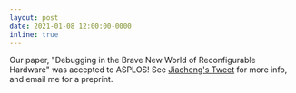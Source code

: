 ```yaml
---
layout: post
date: 2021-01-08 12:00:00-0000
inline: true
---
```


Our paper, "Debugging in the Brave New World of Reconfigurable
Hardware" was accepted to ASPLOS! See [Jiacheng's
Tweet](https://twitter.com/mjc0608/status/1461128683662446593?s=20)
for more info, and email me for a preprint.

